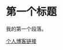 <!--<!DOCTYPE html>-->
<!-- 这是HTML5的文档类型声明，告知浏览器该文档遵循HTML5标准进行渲染 -->
<html lang="zh - CN">
<head>
    <!-- 设置文档的字符编码为UTF-8，能确保各种语言字符正常显示 -->
    <meta charset="utf-8">
</head>
<body>
<!-- 使用h1标签定义一级标题，这里标题内容为“第一个标题” -->
<h1>第一个标题</h1>
<!-- p标签用于创建一个段落，此段落内容为“我的第一个段落。” -->
<p>我的第一个段落。</p>
<!-- a标签用于创建超链接，href属性指定目标地址为哔哩哔哩官网，点击“哔哩哔哩链接”可跳转 -->
<a href="https://space.bilibili.com/287273511?spm_id_from=333.1007.0.0"> 个人博客链接</a>
</body>
</html>
